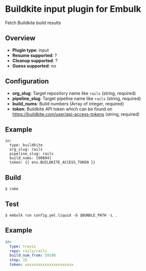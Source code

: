 # Buildkite input plugin for Embulk

Fetch Buildkite build results

## Overview

- **Plugin type**: input
- **Resume supported**: ?
- **Cleanup supported**: ?
- **Guess supported**: no

## Configuration

- **org_slug**: Target repository name like `rails` (string, required)
- **pipeline_slug**: Target pipeline name like `rails` (string, required)
- **build_nums**: Build numbers (Array of integer, required)
- **token**: Buildkite API token which can be found on https://buildkite.com/user/api-access-tokens (string, required)

## Example

```liquid
in:
  type: buildkite
  org_slug: rails
  pipeline_slug: rails
  build_nums: [60894]
  token: {{ env.BUILDKITE_ACCESS_TOKEN }}
```

## Build

```
$ rake
```

## Test

```
$ embulk run config.yml.liquid -b $BUNDLE_PATH -L .
```

## Example

```yaml
in:
  type: travis
  repo: rails/rails
  build_num_from: 59100
  step: 15
  token: xxxxxxxxxxxxxxxxxxxxxx
```
